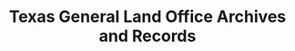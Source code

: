 ---
layout: repo
title: "Texas General Land Office Archives and Records"
id: 16870
permalink: repos/16870/
---